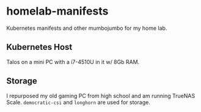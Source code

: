 # homelab-manifests
Kubernetes manifests and other mumbojumbo for my home lab.

## Kubernetes Host
Talos on a mini PC with a i7-4510U in it w/ 8Gb RAM.

## Storage
I repurposed my old gaming PC from high school and am running TrueNAS Scale. `democratic-csi` and `longhorn` are used for storage.
